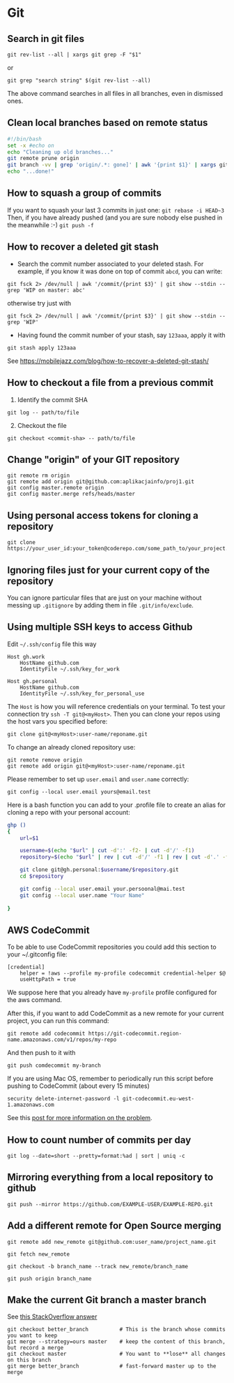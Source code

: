 # Git
## Search in git files
`git rev-list --all | xargs git grep -F "$1"`

or 

`git grep "search string" $(git rev-list --all)`

The above command searches in all files in all branches, even in dismissed ones.

## Clean local branches based on remote status
```bash
#!/bin/bash
set -x #echo on
echo "Cleaning up old branches..."
git remote prune origin 
git branch -vv | grep 'origin/.*: gone]' | awk '{print $1}' | xargs git branch -d
echo "...done!"
```
## How to squash a group of commits
If you want to squash your last 3 commits in just one:
`git rebase -i HEAD~3`
Then, if you have already pushed (and you are sure nobody else pushed in the meanwhile :-)
`git push -f`

## How to recover a deleted git stash
- Search the commit number associated to your deleted stash. For example, if you know it was done on top of commit `abcd`, you can write:

`git fsck 2> /dev/null | awk '/commit/{print $3}' | git show --stdin --grep 'WIP on master: abc'`

otherwise try just with

`git fsck 2> /dev/null | awk '/commit/{print $3}' | git show --stdin --grep 'WIP'`
- Having found the commit number of your stash, say `123aaa`, apply it with

`git stash apply 123aaa`

See https://mobilejazz.com/blog/how-to-recover-a-deleted-git-stash/

## How to checkout a file from a previous commit
1. Identify the commit SHA
```
git log -- path/to/file
```
2. Checkout the file
```
git checkout <commit-sha> -- path/to/file
```

## Change "origin" of your GIT repository
```
git remote rm origin
git remote add origin git@github.com:aplikacjainfo/proj1.git
git config master.remote origin
git config master.merge refs/heads/master
```

## Using personal access tokens for cloning a repository
```
git clone https://your_user_id:your_token@coderepo.com/some_path_to/your_project.git
```
## Ignoring files just for your current copy of the repository
You can ignore particular files that are just on your machine without messing up `.gitignore` by adding them in file
`.git/info/exclude`.

## Using multiple SSH keys to access Github
Edit `~/.ssh/config` file this way
```
Host gh.work
    HostName github.com
    IdentityFile ~/.ssh/key_for_work

Host gh.personal
    HostName github.com
    IdentityFile ~/.ssh/key_for_personal_use
```
The `Host` is how you will reference credentials on your terminal. To test your connection try `ssh -T git@<myHost>`.
Then you can clone your repos using the host vars you specified before:
```
git clone git@<myHost>:user-name/reponame.git
```
To change an already cloned repository use:
```
git remote remove origin
git remote add origin git@<myHost>:user-name/reponame.git
```

Please remember to set up `user.email` and `user.name` correctly:
```shell
git config --local user.email yours@email.test
```

Here is a bash function you can add to your .profile file to create an alias for cloning a repo with your personal account:
```bash
ghp ()
{
    url=$1

    username=$(echo "$url" | cut -d':' -f2- | cut -d'/' -f1)
    repository=$(echo "$url" | rev | cut -d'/' -f1 | rev | cut -d'.' -f1)

    git clone git@gh.personal:$username/$repository.git
    cd $repository

    git config --local user.email your.persoonal@mai.test
    git config --local user.name "Your Name" 
    
}
```


## AWS CodeCommit
To be able to use CodeCommit repositories you could add this section to your  ~/.gitconfig  file:

```
[credential]
    helper = !aws --profile my-profile codecommit credential-helper $@
    useHttpPath = true
```

We suppose here that you already have `my-profile` profile configured for the aws command.

After this, if you want to add  CodeCommit as a new remote for your current project, you can run this command:
```
git remote add codecommit https://git-codecommit.region-name.amazonaws.com/v1/repos/my-repo
```

And then push to it with
```
git push comdecommit my-branch
```
If you are using Mac OS, remember to periodically run this script before pushing to CodeCommit (about every 15 minutes)
```
security delete-internet-password -l git-codecommit.eu-west-1.amazonaws.com
```
See this [post for more information on the problem](https://docs.aws.amazon.com/codecommit/latest/userguide/troubleshooting-ch.html).

## How to count number of commits per day
```
git log --date=short --pretty=format:%ad | sort | uniq -c
```

## Mirroring everything from a local repository to github
```
git push --mirror https://github.com/EXAMPLE-USER/EXAMPLE-REPO.git
```

## Add a different remote for Open Source merging
```
git remote add new_remote git@github.com:user_name/project_name.git
```

```
git fetch new_remote 
```

```
git checkout -b branch_name --track new_remote/branch_name
```

```
git push origin branch_name
```

## Make the current Git branch a master branch
See [this StackOverflow answer](https://stackoverflow.com/a/2763118/2417560)
```
git checkout better_branch          # This is the branch whose commits you want to keep
git merge --strategy=ours master    # keep the content of this branch, but record a merge
git checkout master                 # You want to **lose** all changes on this branch
git merge better_branch             # fast-forward master up to the merge
```
